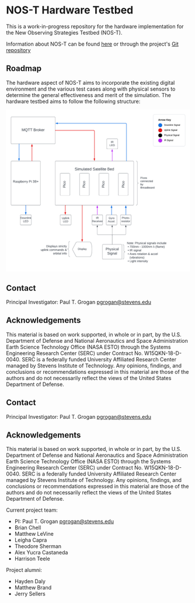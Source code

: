 # NOS-T Hardware Testbed

This is a work-in-progress repository for the hardware implementation for the New Observing Strategies Testbed (NOS-T).

Information about NOS-T can be found [here](https://nost-tools.readthedocs.io/en/latest/) or through the project's [Git repository](https://github.com/code-lab-org/nost-tools)

## Roadmap

The hardware aspect of NOS-T aims to incorporate the existing digital environment and the various test cases along with physical sensors to determine the general effectiveness and merit of the simulation. The hardware testbed aims to follow the following structure:

![Block Diagram](NOS-T_Hardware_Block_Diag.png)

## Contact

Principal Investigator: Paul T. Grogan pgrogan@stevens.edu

## Acknowledgements

This material is based on work supported, in whole or in part, by the U.S. Department of Defense and National Aeronautics and Space Administration Earth Science Technology Office (NASA ESTO) through the Systems Engineering Research Center (SERC) under Contract No. W15QKN-18-D-0040. SERC is a federally funded University Affiliated Research Center managed by Stevens Institute of Technology. Any opinions, findings, and conclusions or recommendations expressed in this material are those of the authors and do not necessarily reflect the views of the United States Department of Defense.

## Contact

Principal Investigator: Paul T. Grogan <pgrogan@stevens.edu>

## Acknowledgements

This material is based on work supported, in whole or in part, by the U.S.
Department of Defense and National Aeronautics and Space Administration Earth
Science Technology Office (NASA ESTO) through the Systems Engineering Research
Center (SERC) under Contract No. W15QKN-18-D-0040. SERC is a federally funded
University Affiliated Research Center managed by Stevens Institute of
Technology. Any opinions, findings, and conclusions or recommendations
expressed in this material are those of the authors and do not necessarily
reflect the views of the United States Department of Defense.

Current project team:
 * PI: Paul T. Grogan <pgrogan@stevens.edu>
 * Brian Chell
 * Matthew LeVine
 * Leigha Capra
 * Theodore Sherman
 * Alex Yucra Castaneda
 * Harrison Teele

Project alumni:
 * Hayden Daly
 * Matthew Brand
 * Jerry Sellers

